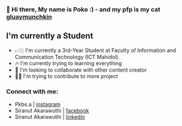 ### 👋 Hi there, My name is Poko :) - and my pfp is my cat [gluaymunchkin]

## I'm currently a Student
- 👉🏼 I'm currently a 3rd-Year Student at Faculty of Information and Communication Technology (ICT Mahidol)
- 🔥 I'm currently trying to learning everything 
- 🔎 I'm looking to collaborate with other content creator
- 🙋‍♂️ I'm trying to contribute to more project

### Connect with me:
- Pkbs.a | [instagram]
- Siranut Akarawuthi | [facebook]
- Siranut Akarawuthi | [linkedin]


[gluaymunchkin]: https://www.instagram.com/gluaymunchkin/
[instagram]: https://www.instagram.com/pkbs.a/
[facebook]: https://www.facebook.com/siranut.akarawuthi/
[linkedin]: https://www.linkedin.com/in/siranut-akarawuthi-8baa301b4/

